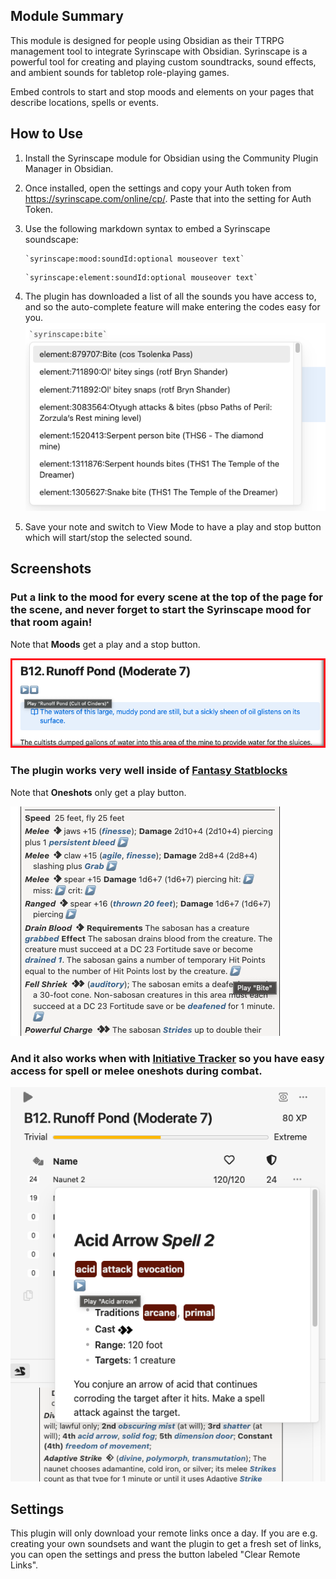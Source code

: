 ## Module Summary

This module is designed for people using Obsidian as their TTRPG management tool to integrate Syrinscape with Obsidian. Syrinscape is a powerful tool for creating and playing custom soundtracks, sound effects, and ambient sounds for tabletop role-playing games.

Embed controls to start and stop moods and elements on your pages that describe locations, spells or events.

## How to Use

1. Install the Syrinscape module for Obsidian using the Community Plugin Manager in Obsidian.

2. Once installed, open the settings and copy your Auth token from https://syrinscape.com/online/cp/. Paste that into the setting for Auth Token.

3. Use the following markdown syntax to embed a Syrinscape soundscape:

    ```
    `syrinscape:mood:soundId:optional mouseover text`
    ```

    ```
    `syrinscape:element:soundId:optional mouseover text`
    ```

4. The plugin has downloaded a list of all the sounds you have access to, and so the auto-complete feature will make entering the codes easy for you.
    ![Autocompletion](doc/autocomplete.png "Autocompletion feature")
    
5. Save your note and switch to View Mode to have a play and stop button which will start/stop the selected sound.

## Screenshots

### Put a link to the mood for every scene at the top of the page for the scene, and never forget to start the Syrinscape mood for that room again!

Note that **Moods** get a play and a stop button.

![Scene mood](doc/scene_mood.png "Setting the mood for a scene")

### The plugin works very well inside of [Fantasy Statblocks](https://github.com/javalent/fantasy-statblocks)

Note that **Oneshots** only get a play button.

![Fantasy Statblocks integration](doc/fantasy_statblock.png "Integration with Fantasy Statblocks")

### And it also works when with [Initiative Tracker](https://github.com/javalent/initiative-tracker) so you have easy access for spell or melee oneshots during combat.

![Initiative Tracker integration](doc/initiative_tracker.png "Integration with Initiative Tracker")

## Settings

This plugin will only download your remote links once a day. If you are e.g. creating your own soundsets and want the plugin to get a fresh set of links, you can open the settings and press the button labeled "Clear Remote Links".